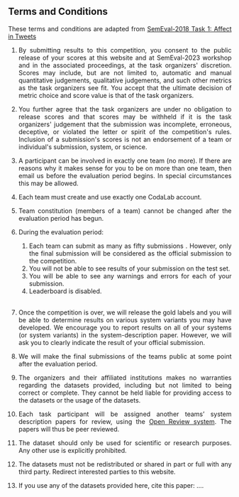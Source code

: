 ## Terms and Conditions

These terms and conditions are adapted from [SemEval-2018 Task 1: Affect in Tweets](https://competitions.codalab.org/competitions/17751#learn_the_details-terms_and_conditions)


1. By submitting results to this competition, you consent to the public release of your scores at this website and at SemEval-2023 workshop and in the associated proceedings, at the task organizers' discretion. Scores may include, but are not limited to, automatic and manual quantitative judgements, qualitative judgements, and such other metrics as the task organizers see fit. You accept that the ultimate decision of metric choice and score value is that of the task organizers.

2. You further agree that the task organizers are under no obligation to release scores and that scores may be withheld if it is the task organizers' judgement that the submission was incomplete, erroneous, deceptive, or violated the letter or spirit of the competition's rules. Inclusion of a submission's scores is not an endorsement of a team or individual's submission, system, or science.

3. A participant can be involved in exactly one team (no more). If there are reasons why it makes sense for you to be on more than one team, then email us before the evaluation period begins. In special circumstances this may be allowed.

4. Each team must create and use exactly one CodaLab account.

5. Team constitution (members of a team) cannot be changed after the evaluation period has begun.

6. During the evaluation period:
   
      1. Each team can submit as many as fifty submissions . However, only the final submission will be considered as the official submission to the competition.   
      2. You will not be able to see results of your submission on the test set.
      3. You will be able to see any warnings and errors for each of your submission.
      4. Leaderboard is disabled.
<br> </br>

7. Once the competition is over, we will release the gold labels and you will be able to determine results on various system variants you may have developed. We encourage you to report results on all of your systems (or system variants) in the system-description paper. However, we will ask you to clearly indicate the result of your official submission.

8. We will make the final submissions of the teams public at some point after the evaluation period.

9.  The organizers and their affiliated institutions makes no warranties regarding the datasets provided, including but not limited to being correct or complete. They cannot be held liable for providing access to the datasets or the usage of the datasets.

10. Each task participant will be assigned another teams’ system description papers for review, using the [Open Review system](https://openreview.net). The papers will thus be peer reviewed.

11. The dataset should only be used for scientific or research purposes. Any other use is explicitly prohibited.

12. The datasets must not be redistributed or shared in part or full with any third party. Redirect interested parties to this website.

13. If you use any of the datasets provided here, cite this paper: ....





<style>
body {
text-align: justify}
</style>
